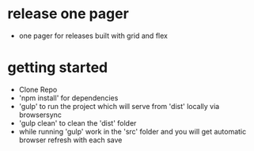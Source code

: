 # release one pager
- one pager for releases built with grid and flex

# getting started
- Clone Repo
- 'npm install' for dependencies
- 'gulp' to run the project which will serve from 'dist' locally via browsersync
- 'gulp clean' to clean the 'dist' folder
- while running 'gulp' work in the 'src' folder and you will get automatic browser refresh with each save

